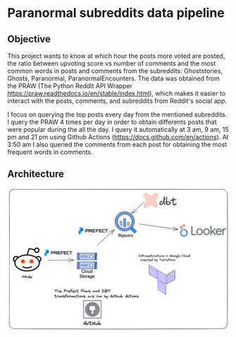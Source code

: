 # Paranormal subreddits data pipeline

## Objective

This project wants to know at which hour the posts more voted are posted, the ratio between upvoting score vs number of comments and the most common words in posts and comments from the subreddits: Ghoststories, Ghosts, Paranormal, ParanormalEncounters.
The data was obtained from the PRAW (The Python Reddit API Wrapper https://praw.readthedocs.io/en/stable/index.html), which makes it easier to interact with the posts, comments, and subreddits from Reddit's social app.

I focus on querying the top posts every day from the mentioned subreddits. I query the PRAW 4 times per day in order to obtain differents posts that were popular during the all the day. I query it automatically at 3 am, 9 am, 15 pm and 21 pm using Github Actions (https://docs.github.com/en/actions). At 3:50 am I also queried the comments from each post for obtaining the most frequent words in comments.

## Architecture
<p align="center">
    <img src="data/img/infra_project.png">
</p>


